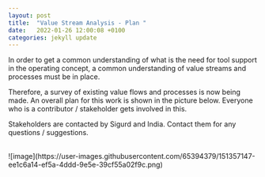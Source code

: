 ```yaml
---
layout: post
title:  "Value Stream Analysis - Plan "
date:   2022-01-26 12:00:08 +0100
categories: jekyll update
---
```

In order to get a common understanding of what is the need for tool support in the operating concept, a common understanding of value streams and processes must be in place.

Therefore, a survey of existing value flows and processes is now being made. An overall plan for this work is shown in the picture below.
Everyone who is a contributor / stakeholder gets involved in this.

Stakeholders are contacted by Sigurd and India.
Contact them for any questions / suggestions. 




<br />
![image](https://user-images.githubusercontent.com/65394379/151357147-ee1c6a14-ef5a-4ddd-9e5e-39cf55a02f9c.png)
